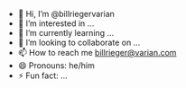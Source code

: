 - 👋 Hi, I’m @billriegervarian
- 👀 I’m interested in ...
- 🌱 I’m currently learning ...
- 💞️ I’m looking to collaborate on ...
- 📫 How to reach me billrieger@varian.com
- 😄 Pronouns: he/him
- ⚡ Fun fact: ...

<!---
billriegervarian/billriegervarian is a ✨ special ✨ repository because its `README.md` (this file) appears on your GitHub profile.
You can click the Preview link to take a look at your changes.
--->
